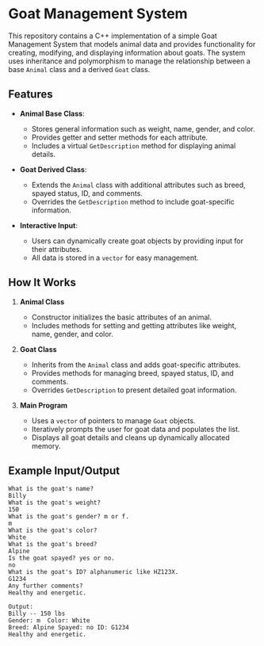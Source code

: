 # Goat Management System

This repository contains a C++ implementation of a simple Goat Management System that models animal data and provides functionality for creating, modifying, and displaying information about goats. The system uses inheritance and polymorphism to manage the relationship between a base `Animal` class and a derived `Goat` class.

## Features
- **Animal Base Class**:
  - Stores general information such as weight, name, gender, and color.
  - Provides getter and setter methods for each attribute.
  - Includes a virtual `GetDescription` method for displaying animal details.

- **Goat Derived Class**:
  - Extends the `Animal` class with additional attributes such as breed, spayed status, ID, and comments.
  - Overrides the `GetDescription` method to include goat-specific information.

- **Interactive Input**:
  - Users can dynamically create goat objects by providing input for their attributes.
  - All data is stored in a `vector` for easy management.

## How It Works
1. **Animal Class**
   - Constructor initializes the basic attributes of an animal.
   - Includes methods for setting and getting attributes like weight, name, gender, and color.

2. **Goat Class**
   - Inherits from the `Animal` class and adds goat-specific attributes.
   - Provides methods for managing breed, spayed status, ID, and comments.
   - Overrides `GetDescription` to present detailed goat information.

3. **Main Program**
   - Uses a `vector` of pointers to manage `Goat` objects.
   - Iteratively prompts the user for goat data and populates the list.
   - Displays all goat details and cleans up dynamically allocated memory.

## Example Input/Output
```
What is the goat's name?
Billy
What is the goat's weight?
150
What is the goat's gender? m or f.
m
What is the goat's color?
White
What is the goat's breed?
Alpine
Is the goat spayed? yes or no.
no
What is the goat's ID? alphanumeric like HZ123X.
G1234
Any further comments?
Healthy and energetic.

Output:
Billy -- 150 lbs
Gender: m  Color: White
Breed: Alpine Spayed: no ID: G1234
Healthy and energetic.



